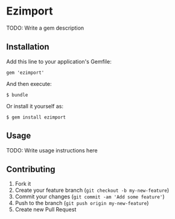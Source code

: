 # Ezimport

TODO: Write a gem description

## Installation

Add this line to your application's Gemfile:

    gem 'ezimport'

And then execute:

    $ bundle

Or install it yourself as:

    $ gem install ezimport

## Usage

TODO: Write usage instructions here

## Contributing

1. Fork it
2. Create your feature branch (`git checkout -b my-new-feature`)
3. Commit your changes (`git commit -am 'Add some feature'`)
4. Push to the branch (`git push origin my-new-feature`)
5. Create new Pull Request
